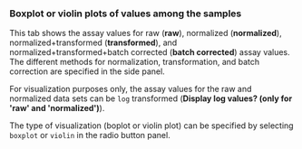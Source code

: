 ### Boxplot or violin plots of values among the samples

This tab shows the assay values for raw (**raw**), normalized 
(**normalized**), normalized+transformed (**transformed**), and
normalized+transformed+batch corrected (**batch corrected**)
assay values. 
The different methods for normalization, transformation, and batch 
correction are specified in the side panel. 

For visualization purposes only, the assay
values for the raw and normalized data sets can be `log` transformed
(**Display log values? (only for 'raw' and 'normalized')**).

The type of visualization (boplot or violin plot) can be specified 
by selecting `boxplot` or `violin` in the radio button panel. 